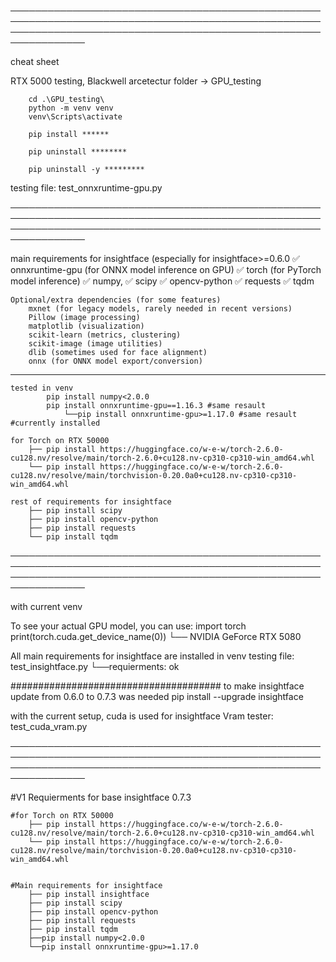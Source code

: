 ──────────────────────────────────────────────────────────────────────────────────────────────────────────────────────────────────────────────────────────────────

cheat sheet

RTX 5000 testing, Blackwell arcetectur
    folder -> GPU_testing

        cd .\GPU_testing\
        python -m venv venv
        venv\Scripts\activate

        pip install ******

        pip uninstall ********

        pip uninstall -y *********

testing file: 
    test_onnxruntime-gpu.py


──────────────────────────────────────────────────────────────────────────────────────────────────────────────────────────────────────────────────────────────────


        
main requirements for insightface (especially for insightface>=0.6.0
    ✅  onnxruntime-gpu (for ONNX model inference on GPU)
    ✅  torch (for PyTorch model inference)
    ✅  numpy,
    ✅  scipy
    ✅  opencv-python
    ✅  requests
    ✅  tqdm


    Optional/extra dependencies (for some features)
        mxnet (for legacy models, rarely needed in recent versions)
        Pillow (image processing)
        matplotlib (visualization)
        scikit-learn (metrics, clustering)
        scikit-image (image utilities)
        dlib (sometimes used for face alignment)
        onnx (for ONNX model export/conversion)

--------------------------------------------------------------------------------------------------------------------------------------------------------------------

    tested in venv
            pip install numpy<2.0.0
            pip install onnxruntime-gpu==1.16.3 #same resault
                └──pip install onnxruntime-gpu>=1.17.0 #same resault #currently installed

    for Torch on RTX 50000
        ├── pip install https://huggingface.co/w-e-w/torch-2.6.0-cu128.nv/resolve/main/torch-2.6.0+cu128.nv-cp310-cp310-win_amd64.whl
        └── pip install https://huggingface.co/w-e-w/torch-2.6.0-cu128.nv/resolve/main/torchvision-0.20.0a0+cu128.nv-cp310-cp310-win_amd64.whl

    rest of requirements for insightface
        ├── pip install scipy
        ├── pip install opencv-python
        ├── pip install requests
        └── pip install tqdm




──────────────────────────────────────────────────────────────────────────────────────────────────────────────────────────────────────────────────────────────────

with current venv

To see your actual GPU model, you can use:
import torch
print(torch.cuda.get_device_name(0))
    └── NVIDIA GeForce RTX 5080

All main requirements for insightface are installed in venv
    testing file:
        test_insightface.py
            └──requierments: ok

######################################
to make insightface update from 0.6.0 to 0.7.3 was needed
pip install --upgrade insightface

with the current setup, cuda is used for insightface
    Vram tester: test_cuda_vram.py

──────────────────────────────────────────────────────────────────────────────────────────────────────────────────────────────────────────────────────────────────

#V1 Requierments for base insightface 0.7.3

    #for Torch on RTX 50000
        ├── pip install https://huggingface.co/w-e-w/torch-2.6.0-cu128.nv/resolve/main/torch-2.6.0+cu128.nv-cp310-cp310-win_amd64.whl
        └── pip install https://huggingface.co/w-e-w/torch-2.6.0-cu128.nv/resolve/main/torchvision-0.20.0a0+cu128.nv-cp310-cp310-win_amd64.whl

    
    #Main requirements for insightface
        ├── pip install insightface
        ├── pip install scipy
        ├── pip install opencv-python
        ├── pip install requests
        ├── pip install tqdm
        ├──pip install numpy<2.0.0
        └──pip install onnxruntime-gpu>=1.17.0


